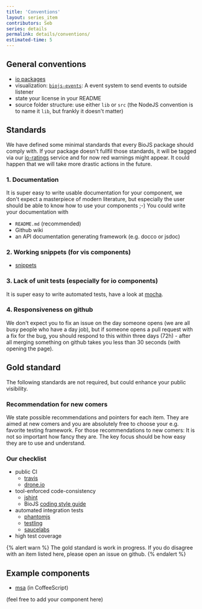 ```yaml
---
title: 'Conventions'
layout: series_item
contributors: Seb
series: details
permalink: details/conventions/
estimated-time: 5
---
```


General conventions
----------

* [io packages](https://github.com/biojs/biojs/wiki/BioJS-parser)
* visualization: [`biojs-events`](https://github.com/biojs/biojs-events): A event system to send events to outside listener
* state your license in your README
* source folder structure: use either `lib` or `src` (the NodeJS convention is to
name it `lib`, but frankly it doesn't matter)

Standards
---------

We have defined some minimal standards that every BioJS package should comply with. If your package doesn't fullfil those standards, it will be tagged via our [io-ratings](https://github.com/biojs/io-ratings) service and for now red warnings might appear. It could happen that we will take more drastic actions in the future.

### 1. Documentation

It is super easy to write usable documentation for your component, we don't expect a masterpiece of modern literature, but especially the user should be able to know how to use your components ;-)
You could write your documentation with  

* `README.md` (recommended)
* Github wiki
* an API documentation generating framework (e.g. docco or jsdoc)

### 2. Working snippets (for vis components)

* [snippets](https://github.com/greenify/biojs-sniper)

### 3. Lack of unit tests (especially for io components)

It is super easy to write automated tests, have a look at [mocha](http://webapplog.com/test-driven-development-in-node-js-with-mocha/).

### 4. Responsiveness on github

We don't expect you to fix an issue on the day someone opens (we are all busy people who have a day job), but if someone opens a pull request with a fix for the bug, you should respond to this within three days (72h) - after all merging something on github takes you less than 30 seconds (with opening the page).

Gold standard
-------------

The following standards are not required, but could enhance your public visibility.

### Recommendation for new comers

We state possible recommendations and pointers for each item. They are aimed at new comers and you are absolutely free to choose your e.g. favorite testing framework.
For those recommendations to new comers: It is not so important how fancy they are. The key focus should be how easy they are to use and understand.

### Our checklist

* public CI
  - [travis](/details/conventions/)
  - [drone.io](/details/conventions/)
* tool-enforced code-consistency
  - [jshint](http://www.jshint.com/)
  - BioJS [coding style guide](https://github.com/biojs/style-guide)
* automated integration tests
  - [phantomjs](https://www.npmjs.org/package/phantomjs)
  - [testling](https://ci.testling.com/)
  - [saucelabs](https://saucelabs.com/)
* high test coverage

{% alert warn %}
The gold standard is work in progress.
If you do disagree with an item listed here, please open an issue on github.
{% endalert %}


Example components
-----------------

* [msa](https://github.com/greenify/msa) (in CoffeeScript)

(feel free to add your component here)

